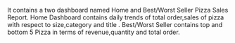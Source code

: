 It contains a two dashboard named Home and Best/Worst Seller Pizza Sales Report. 
Home Dashboard contains daily trends of total order,sales of pizza with respect to size,category and title .
Best/Worst Seller contains top and bottom 5 Pizza in terms of revenue,quantity and total order.
